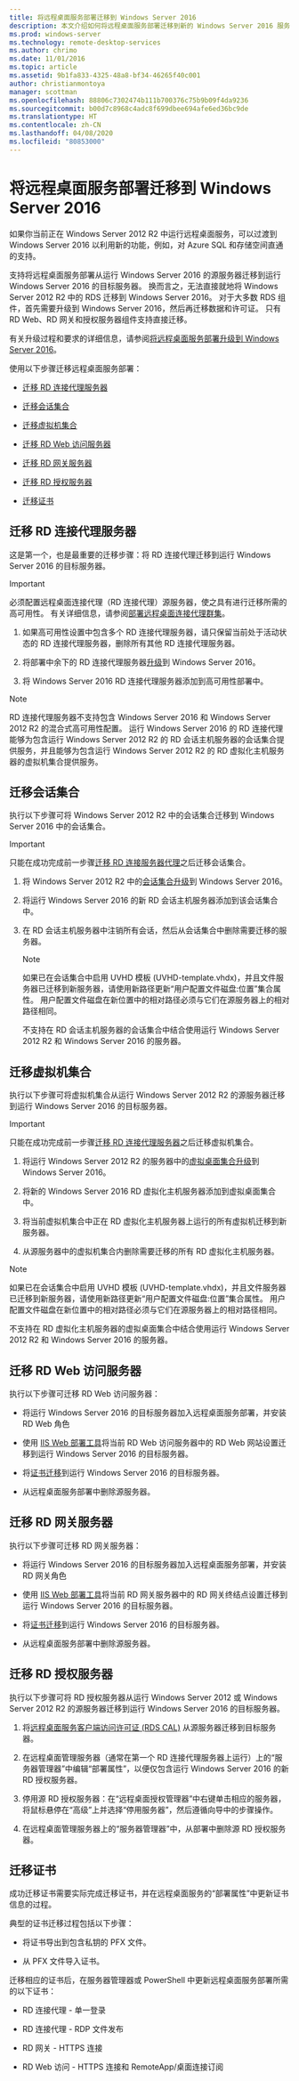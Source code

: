 ```yaml
---
title: 将远程桌面服务部署迁移到 Windows Server 2016
description: 本文介绍如何将远程桌面服务部署迁移到新的 Windows Server 2016 服务器。
ms.prod: windows-server
ms.technology: remote-desktop-services
ms.author: chrimo
ms.date: 11/01/2016
ms.topic: article
ms.assetid: 9b1fa833-4325-48a8-bf34-46265f40c001
author: christianmontoya
manager: scottman
ms.openlocfilehash: 88806c7302474b111b700376c75b9b09f4da9236
ms.sourcegitcommit: b00d7c8968c4adc8f699dbee694afe6ed36bc9de
ms.translationtype: HT
ms.contentlocale: zh-CN
ms.lasthandoff: 04/08/2020
ms.locfileid: "80853000"
---
```

# <a name="migrate-your-remote-desktop-services-deployment-to-windows-server-2016"></a>将远程桌面服务部署迁移到 Windows Server 2016

如果你当前正在 Windows Server 2012 R2 中运行远程桌面服务，可以过渡到 Windows Server 2016 以利用新的功能，例如，对 Azure SQL 和存储空间直通的支持。

支持将远程桌面服务部署从运行 Windows Server 2016 的源服务器迁移到运行 Windows Server 2016 的目标服务器。 换而言之，无法直接就地将 Windows Server 2012 R2 中的 RDS 迁移到 Windows Server 2016。 对于大多数 RDS 组件，首先需要升级到 Windows Server 2016，然后再迁移数据和许可证。 只有 RD Web、RD 网关和授权服务器组件支持直接迁移。

有关升级过程和要求的详细信息，请参阅[将远程桌面服务部署升级到 Windows Server 2016](upgrade-to-rds-2016.md)。

使用以下步骤迁移远程桌面服务部署：

- [迁移 RD 连接代理服务器](#migrate-rdconnection-broker-servers)

- [迁移会话集合](#migrate-session-collections)

- [迁移虚拟机集合](#migrate-virtual-desktop-collections)

- [迁移 RD Web 访问服务器](#migrate-rdweb-access-servers)

- [迁移 RD 网关服务器](#migrate-rdgateway-servers)

- [迁移 RD 授权服务器](#migrate-rdgateway-servers)

- [迁移证书](#migrate-certificates)

## <a name="migrate-rdconnection-broker-servers"></a>迁移 RD 连接代理服务器

这是第一个，也是最重要的迁移步骤：将 RD 连接代理迁移到运行 Windows Server 2016 的目标服务器。

> [!IMPORTANT]
> 必须配置远程桌面连接代理（RD 连接代理）源服务器，使之具有进行迁移所需的高可用性。 有关详细信息，请参阅[部署远程桌面连接代理群集](Deploy-a-Remote-Desktop-Connection-Broker-cluster.md)。

1. 如果高可用性设置中包含多个 RD 连接代理服务器，请只保留当前处于活动状态的 RD 连接代理服务器，删除所有其他 RD 连接代理服务器。

2. 将部署中余下的 RD 连接代理服务器[升级](upgrade-to-rds-2016.md)到 Windows Server 2016。

3. 将 Windows Server 2016 RD 连接代理服务器添加到高可用性部署中。

> [!NOTE] 
> RD 连接代理服务器不支持包含 Windows Server 2016 和 Windows Server 2012 R2 的混合式高可用性配置。 运行 Windows Server 2016 的 RD 连接代理能够为包含运行 Windows Server 2012 R2 的 RD 会话主机服务器的会话集合提供服务，并且能够为包含运行 Windows Server 2012 R2 的 RD 虚拟化主机服务器的虚拟机集合提供服务。

## <a name="migrate-session-collections"></a>迁移会话集合

执行以下步骤可将 Windows Server 2012 R2 中的会话集合迁移到 Windows Server 2016 中的会话集合。

> [!IMPORTANT]
> 只能在成功完成前一步骤[迁移 RD 连接服务器代理](#migrate-rdconnection-broker-servers)之后迁移会话集合。

1. 将 Windows Server 2012 R2 中的[会话集合升级](Upgrade-to-RDSH-2016.md)到 Windows Server 2016。

2. 将运行 Windows Server 2016 的新 RD 会话主机服务器添加到该会话集合中。

3. 在 RD 会话主机服务器中注销所有会话，然后从会话集合中删除需要迁移的服务器。

   > [!NOTE]
   > 如果已在会话集合中启用 UVHD 模板 (UVHD-template.vhdx)，并且文件服务器已迁移到新服务器，请使用新路径更新“用户配置文件磁盘:位置”集合属性。 用户配置文件磁盘在新位置中的相对路径必须与它们在源服务器上的相对路径相同。
   >
   > 不支持在 RD 会话主机服务器的会话集合中结合使用运行 Windows Server 2012 R2 和 Windows Server 2016 的服务器。

## <a name="migrate-virtual-desktop-collections"></a>迁移虚拟机集合

执行以下步骤可将虚拟机集合从运行 Windows Server 2012 R2 的源服务器迁移到运行 Windows Server 2016 的目标服务器。

> [!IMPORTANT]
> 只能在成功完成前一步骤[迁移 RD 连接代理服务器](#migrate-rdconnection-broker-servers)之后迁移虚拟机集合。

1. 将运行 Windows Server 2012 R2 的服务器中的[虚拟桌面集合升级](Upgrade-to-RDVH-2016.md)到 Windows Server 2016。

2. 将新的 Windows Server 2016 RD 虚拟化主机服务器添加到虚拟桌面集合中。

3. 将当前虚拟机集合中正在 RD 虚拟化主机服务器上运行的所有虚拟机迁移到新服务器。

4. 从源服务器中的虚拟机集合内删除需要迁移的所有 RD 虚拟化主机服务器。

> [!NOTE]
> 如果已在会话集合中启用 UVHD 模板 (UVHD-template.vhdx)，并且文件服务器已迁移到新服务器，请使用新路径更新“用户配置文件磁盘:位置”集合属性。 用户配置文件磁盘在新位置中的相对路径必须与它们在源服务器上的相对路径相同。
>
> 不支持在 RD 虚拟化主机服务器的虚拟桌面集合中结合使用运行 Windows Server 2012 R2 和 Windows Server 2016 的服务器。

## <a name="migrate-rdweb-access-servers"></a>迁移 RD Web 访问服务器

执行以下步骤可迁移 RD Web 访问服务器：

- 将运行 Windows Server 2016 的目标服务器加入远程桌面服务部署，并安装 RD Web 角色

- 使用 [IIS Web 部署工具](https://www.iis.net/)将当前 RD Web 访问服务器中的 RD Web 网站设置迁移到运行 Windows Server 2016 的目标服务器。

- 将[证书迁移](#migrate-certificates)到运行 Windows Server 2016 的目标服务器。

- 从远程桌面服务部署中删除源服务器。

## <a name="migrate-rdgateway-servers"></a>迁移 RD 网关服务器

执行以下步骤可迁移 RD 网关服务器：

- 将运行 Windows Server 2016 的目标服务器加入远程桌面服务部署，并安装 RD 网关角色

- 使用 [IIS Web 部署工具](https://www.iis.net/)将当前 RD 网关服务器中的 RD 网关终结点设置迁移到运行 Windows Server 2016 的目标服务器。

- 将[证书迁移](#migrate-certificates)到运行 Windows Server 2016 的目标服务器。

- 从远程桌面服务部署中删除源服务器。

## <a name="migrate-rdlicensing-servers"></a>迁移 RD 授权服务器

执行以下步骤可将 RD 授权服务器从运行 Windows Server 2012 或 Windows Server 2012 R2 的源服务器迁移到运行 Windows Server 2016 的目标服务器。

1. 将[远程桌面服务客户端访问许可证 (RDS CAL)](migrate-rds-cals.md) 从源服务器迁移到目标服务器。

2. 在远程桌面管理服务器（通常在第一个 RD 连接代理服务器上运行）上的“服务器管理器”中编辑“部署属性”，以便仅包含运行 Windows Server 2016 的新 RD 授权服务器。  

3. 停用源 RD 授权服务器：在“远程桌面授权管理器”中右键单击相应的服务器，将鼠标悬停在“高级”上并选择“停用服务器”，然后遵循向导中的步骤操作。   

4. 在远程桌面管理服务器上的“服务器管理器”中，从部署中删除源 RD 授权服务器。 

## <a name="migrate-certificates"></a>迁移证书

成功迁移证书需要实际完成迁移证书，并在远程桌面服务的“部署属性”中更新证书信息的过程。

典型的证书迁移过程包括以下步骤：

- 将证书导出到包含私钥的 PFX 文件。

- 从 PFX 文件导入证书。

迁移相应的证书后，在服务器管理器或 PowerShell 中更新远程桌面服务部署所需的以下证书：

- RD 连接代理 - 单一登录

- RD 连接代理 - RDP 文件发布

- RD 网关 - HTTPS 连接

- RD Web 访问 - HTTPS 连接和 RemoteApp/桌面连接订阅
